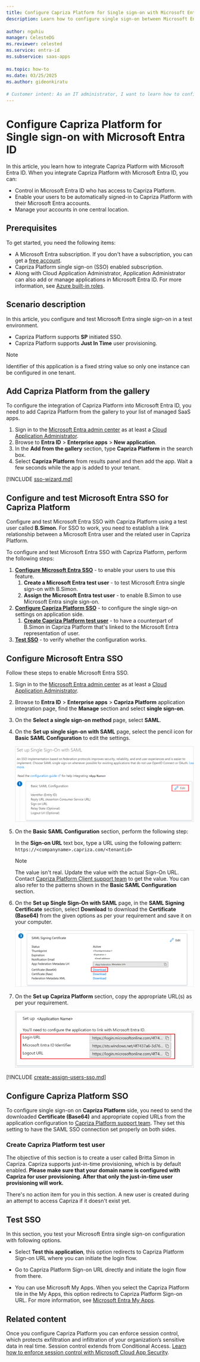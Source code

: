 ```yaml
---
title: Configure Capriza Platform for Single sign-on with Microsoft Entra ID
description: Learn how to configure single sign-on between Microsoft Entra ID and Capriza Platform.

author: nguhiu
manager: CelesteDG
ms.reviewer: celested
ms.service: entra-id
ms.subservice: saas-apps

ms.topic: how-to
ms.date: 03/25/2025
ms.author: gideonkiratu

# Customer intent: As an IT administrator, I want to learn how to configure single sign-on between Microsoft Entra ID and Capriza Platform so that I can control who has access to Capriza Platform, enable automatic sign-in with Microsoft Entra accounts, and manage my accounts in one central location.
---
```

# Configure Capriza Platform for Single sign-on with Microsoft Entra ID

In this article,  you learn how to integrate Capriza Platform with Microsoft Entra ID. When you integrate Capriza Platform with Microsoft Entra ID, you can:

* Control in Microsoft Entra ID who has access to Capriza Platform.
* Enable your users to be automatically signed-in to Capriza Platform with their Microsoft Entra accounts.
* Manage your accounts in one central location.

## Prerequisites

To get started, you need the following items:

* A Microsoft Entra subscription. If you don't have a subscription, you can get a [free account](https://azure.microsoft.com/free/).
* Capriza Platform single sign-on (SSO) enabled subscription.
* Along with Cloud Application Administrator, Application Administrator can also add or manage applications in Microsoft Entra ID.
For more information, see [Azure built-in roles](~/identity/role-based-access-control/permissions-reference.md).

## Scenario description

In this article,  you configure and test Microsoft Entra single sign-on in a test environment.

* Capriza Platform supports **SP** initiated SSO.
* Capriza Platform supports **Just In Time** user provisioning.

> [!NOTE]
> Identifier of this application is a fixed string value so only one instance can be configured in one tenant.

## Add Capriza Platform from the gallery

To configure the integration of Capriza Platform into Microsoft Entra ID, you need to add Capriza Platform from the gallery to your list of managed SaaS apps.

1. Sign in to the [Microsoft Entra admin center](https://entra.microsoft.com) as at least a [Cloud Application Administrator](~/identity/role-based-access-control/permissions-reference.md#cloud-application-administrator).
1. Browse to **Entra ID** > **Enterprise apps** > **New application**.
1. In the **Add from the gallery** section, type **Capriza Platform** in the search box.
1. Select **Capriza Platform** from results panel and then add the app. Wait a few seconds while the app is added to your tenant.

 [!INCLUDE [sso-wizard.md](~/identity/saas-apps/includes/sso-wizard.md)]

<a name='configure-and-test-azure-ad-sso-for-capriza-platform'></a>

## Configure and test Microsoft Entra SSO for Capriza Platform

Configure and test Microsoft Entra SSO with Capriza Platform using a test user called **B.Simon**. For SSO to work, you need to establish a link relationship between a Microsoft Entra user and the related user in Capriza Platform.

To configure and test Microsoft Entra SSO with Capriza Platform, perform the following steps:

1. **[Configure Microsoft Entra SSO](#configure-azure-ad-sso)** - to enable your users to use this feature.
    1. **Create a Microsoft Entra test user** - to test Microsoft Entra single sign-on with B.Simon.
    1. **Assign the Microsoft Entra test user** - to enable B.Simon to use Microsoft Entra single sign-on.
1. **[Configure Capriza Platform SSO](#configure-capriza-platform-sso)** - to configure the single sign-on settings on application side.
    1. **[Create Capriza Platform test user](#create-capriza-platform-test-user)** - to have a counterpart of B.Simon in Capriza Platform that's linked to the Microsoft Entra representation of user.
1. **[Test SSO](#test-sso)** - to verify whether the configuration works.

<a name='configure-azure-ad-sso'></a>

## Configure Microsoft Entra SSO

Follow these steps to enable Microsoft Entra SSO.

1. Sign in to the [Microsoft Entra admin center](https://entra.microsoft.com) as at least a [Cloud Application Administrator](~/identity/role-based-access-control/permissions-reference.md#cloud-application-administrator).
1. Browse to **Entra ID** > **Enterprise apps** > **Capriza Platform** application integration page, find the **Manage** section and select **single sign-on**.
2. On the **Select a single sign-on method** page, select **SAML**.
3. On the **Set up single sign-on with SAML** page, select the pencil icon for **Basic SAML Configuration** to edit the settings.

    ![Screenshot shows to edit Basic S A M L Configuration.](common/edit-urls.png "Basic Configuration")

1. On the **Basic SAML Configuration** section, perform the following step:

    In the **Sign-on URL** text box, type a URL using the following pattern:
    `https://<companyname>.capriza.com/<tenantid>`

	> [!NOTE]
	> The value isn't real. Update the value with the actual Sign-On URL. Contact [Capriza Platform Client support team](mailto:support@capriza.com) to get the value. You can also refer to the patterns shown in the **Basic SAML Configuration** section.

1. On the **Set up Single Sign-On with SAML** page, in the **SAML Signing Certificate** section, select **Download** to download the **Certificate (Base64)** from the given options as per your requirement and save it on your computer.

	![Screenshot shows the Certificate download link.](common/certificatebase64.png "Certificate")

6. On the **Set up Capriza Platform** section, copy the appropriate URL(s) as per your requirement.

	![Screenshot shows to copy appropriate configuration U R L.](common/copy-configuration-urls.png "Configuration")

<a name='create-an-azure-ad-test-user'></a>

[!INCLUDE [create-assign-users-sso.md](~/identity/saas-apps/includes/create-assign-users-sso.md)]

## Configure Capriza Platform SSO

To configure single sign-on on **Capriza Platform** side, you need to send the downloaded **Certificate (Base64)** and appropriate copied URLs from the application configuration to [Capriza Platform support team](mailto:support@capriza.com). They set this setting to have the SAML SSO connection set properly on both sides.

### Create Capriza Platform test user

The objective of this section is to create a user called Britta Simon in Capriza. Capriza supports just-in-time provisioning, which is by default enabled. **Please make sure that your domain name is configured with Capriza for user provisioning. After that only the just-in-time user provisioning will work.**

There's no action item for you in this section. A new user is created during an attempt to access Capriza if it doesn't exist yet.

## Test SSO

In this section, you test your Microsoft Entra single sign-on configuration with following options. 

* Select **Test this application**, this option redirects to Capriza Platform Sign-on URL where you can initiate the login flow. 

* Go to Capriza Platform Sign-on URL directly and initiate the login flow from there.

* You can use Microsoft My Apps. When you select the Capriza Platform tile in the My Apps, this option redirects to Capriza Platform Sign-on URL. For more information, see [Microsoft Entra My Apps](/azure/active-directory/manage-apps/end-user-experiences#azure-ad-my-apps).

## Related content

Once you configure Capriza Platform you can enforce session control, which protects exfiltration and infiltration of your organization’s sensitive data in real time. Session control extends from Conditional Access. [Learn how to enforce session control with Microsoft Cloud App Security](/cloud-app-security/proxy-deployment-aad).
